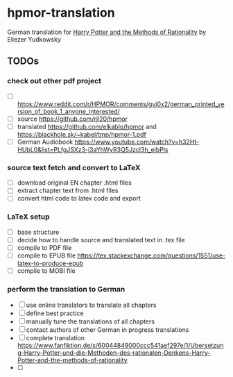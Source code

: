# hpmor-translation
German translation for [Harry Potter and the Methods of Rationality](https://www.hpmor.com) by Eliezer Yudkowsky

## TODOs 
### check out other pdf project
- [ ] https://www.reddit.com/r/HPMOR/comments/gvj0x2/german_printed_version_of_book_1_anyone_interested/
- [ ] source     https://github.com/rjl20/hpmor
- [ ] translated https://github.com/elkablo/hpmor and https://blackhole.sk/~kabel/tmp/hpmor-1.pdf
- [ ] German Audiobook https://www.youtube.com/watch?v=h32Ht-HUbL0&list=PLfgJSXz3-j3aYhWyR3Q5JzcI3h_eibPls

### source text fetch and convert to LaTeX
- [ ] download original EN chapter .html files
- [ ] extract chapter text from .html files
- [ ] convert html code to latex code and export 

### LaTeX setup
- [ ] base structure
- [ ] decide how to handle source and translated text in .tex file
- [ ] compile to PDF file 
- [ ] compile to EPUB file https://tex.stackexchange.com/questions/1551/use-latex-to-produce-epub 
- [ ] compile to MOBI file

### perform the translation to German
- [ ] use online translators to translate all chapters
- [ ] define best practice
- [ ] manually tune the translations of all chapters
- [ ] contact authors of other German in progress translations
- [ ] complete translation https://www.fanfiktion.de/s/60044849000ccc541aef297e/1/Ubersetzung-Harry-Potter-und-die-Methoden-des-rationalen-Denkens-Harry-Potter-and-the-methods-of-rationality
- [ ] 



